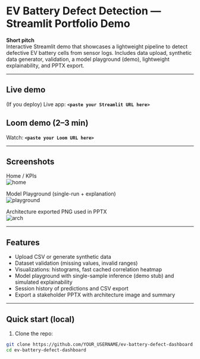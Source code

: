# EV Battery Defect Detection — Streamlit Portfolio Demo

**Short pitch**  
Interactive Streamlit demo that showcases a lightweight pipeline to detect defective EV battery cells from sensor logs. Includes data upload, synthetic data generator, validation, a model playground (demo), lightweight explainability, and PPTX export.

---

## Live demo
(If you deploy) Live app: **`<paste your Streamlit URL here>`**

## Loom demo (2–3 min)
Watch: **`<paste your Loom URL here>`**

---

## Screenshots
Home / KPIs  
![home](assets/home.png)

Model Playground (single-run + explanation)  
![playground](assets/playground.png)

Architecture exported PNG used in PPTX  
![arch](assets/arch.png)

---

## Features
- Upload CSV or generate synthetic data
- Dataset validation (missing values, invalid ranges)
- Visualizations: histograms, fast cached correlation heatmap
- Model playground with single-sample inference (demo stub) and simulated explainability
- Session history of predictions and CSV export
- Export a stakeholder PPTX with architecture image and summary

---

## Quick start (local)

1. Clone the repo:
```bash
git clone https://github.com/YOUR_USERNAME/ev-battery-defect-dashboard.git
cd ev-battery-defect-dashboard
